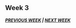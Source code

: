 ## Week 3


##### [PREVIOUS WEEK](https://samanthangsy.github.io/codewords/Weekly%20Diary/02/)  |  [NEXT WEEK](https://samanthangsy.github.io/codewords/Weekly%20Diary/04/)
